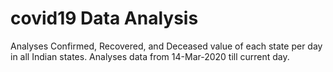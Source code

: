 # covid19 Data Analysis
Analyses Confirmed, Recovered, and Deceased value of each state per day in all Indian states. Analyses data from 14-Mar-2020 till current day.
